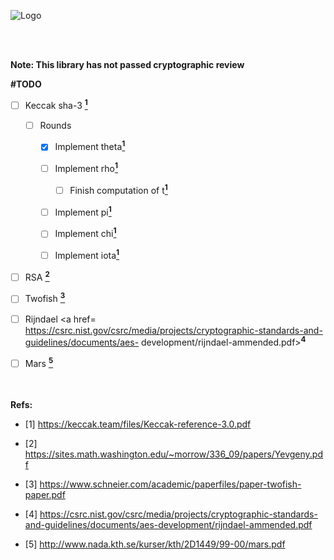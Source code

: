 ![Logo](http://akanev.com/sf/ari/crpyto-logo.png)

 
 <br></br>

 **Note: This library has not passed cryptographic review**


 **#TODO**
 - [ ] Keccak sha-3 <a href= https://keccak.team/files/Keccak-reference-3.0.pdf>**<sup>1</sup>**</a>
  
   - [ ] Rounds
  
     - [X] Implement theta<a href= https://keccak.team/files/Keccak-reference-3.0.pdf>**<sup>1</sup>**</a>
          
     - [ ] Implement rho<a href= https://keccak.team/files/Keccak-reference-3.0.pdf>**<sup>1</sup>**</a>
          
       - [ ] Finish computation of t<a href= https://keccak.team/files/Keccak-reference-3.0.pdf>**<sup>1</sup>**</a>
          
     - [ ] Implement pi<a href= https://keccak.team/files/Keccak-reference-3.0.pdf>**<sup>1</sup>**</a>
          
     - [ ] Implement chi<a href= https://keccak.team/files/Keccak-reference-3.0.pdf>**<sup>1</sup>**</a>
          
     - [ ] Implement iota<a href= https://keccak.team/files/Keccak-reference-3.0.pdf>**<sup>1</sup>**</a>

 - [ ] RSA <a href= https://sites.math.washington.edu/~morrow/336_09/papers/Yevgeny.pdf>**<sup>2</sup>**</a>
 - [ ] Twofish <a href= https://www.schneier.com/academic/paperfiles/paper-twofish-paper.pdf>**<sup>3</sup>**</a>
 - [ ] Rijndael <a href= https://csrc.nist.gov/csrc/media/projects/cryptographic-standards-and-guidelines/documents/aes- development/rijndael-ammended.pdf>**<sup>4</sup>**</a>
 - [ ] Mars <a href= http://www.nada.kth.se/kurser/kth/2D1449/99-00/mars.pdf>**<sup>5</sup>**</a>
 

 <br></br>
 **Refs:**

 - [1] https://keccak.team/files/Keccak-reference-3.0.pdf 

 - [2] https://sites.math.washington.edu/~morrow/336_09/papers/Yevgeny.pdf

 - [3] https://www.schneier.com/academic/paperfiles/paper-twofish-paper.pdf

 - [4] https://csrc.nist.gov/csrc/media/projects/cryptographic-standards-and-guidelines/documents/aes-development/rijndael-ammended.pdf

 - [5] http://www.nada.kth.se/kurser/kth/2D1449/99-00/mars.pdf
